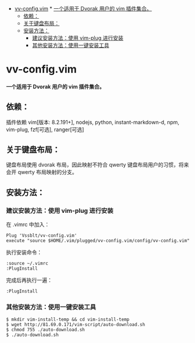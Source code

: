 
<!-- vim-markdown-toc GFM -->

* [vv-config.vim](#vv-configvim)
			* [一个适用于 Dvorak 用户的 vim 插件集合。](#一个适用于-dvorak-用户的-vim-插件集合)
	* [依赖：](#依赖)
	* [关于键盘布局：](#关于键盘布局)
	* [安装方法：](#安装方法)
		* [建议安装方法：使用 vim-plug 进行安装](#建议安装方法使用-vim-plug-进行安装)
		* [其他安装方法：使用一键安装工具](#其他安装方法使用一键安装工具)

<!-- vim-markdown-toc -->

# vv-config.vim 
#### 一个适用于 Dvorak 用户的 vim 插件集合。

## 依赖：

插件依赖 vim[版本: 8.2.191+], nodejs, python, instant-markdown-d, npm, vim-plug, fzf[可选], ranger[可选]

## 关于键盘布局：

键盘布局使用 dvorak 布局，因此映射不符合 qwerty 键盘布局用户的习惯，将来会开 qwerty 布局映射的分支。

## 安装方法：

### 建议安装方法：使用 vim-plug 进行安装

在 .vimrc 中加入：
```
Plug 'Vssblt/vv-config.vim'
execute "source $HOME/.vim/plugged/vv-config.vim/config/vv-config.vim"
```

执行安装命令：
```
:source ~/.vimrc
:PlugInstall 
```

完成后再执行一遍：
```
:PlugInstall
```

### 其他安装方法：使用一键安装工具

```
$ mkdir vim-install-temp && cd vim-install-temp
$ wget http://81.69.0.171/vim-script/auto-download.sh
$ chmod 755 ./auto-download.sh
$ ./auto-download.sh
```


